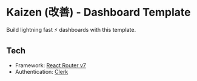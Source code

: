 # Kaizen (改善) - Dashboard Template

Build lightning fast ⚡️ dashboards with this template.

## Tech

- Framework: [React Router v7](https://reactrouter.com/)
- Authentication: [Clerk](https://clerk.com/)